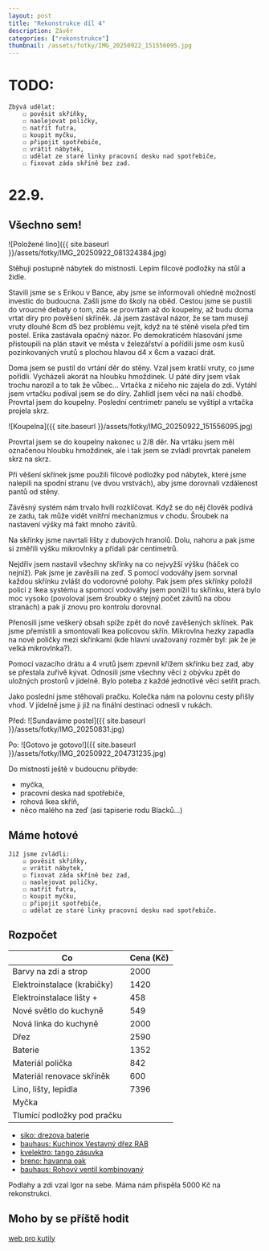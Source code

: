 ```yaml
---
layout: post
title: "Rekonstrukce díl 4"
description: Závěr
categories: ["rekonstrukce"]
thumbnail: /assets/fotky/IMG_20250922_151556095.jpg
---
```


# TODO:

    Zbývá udělat:
        ☐ pověsit skříňky,
        ☐ naolejovat poličky,
        ☐ natřít futra,
        ☐ koupit myčku,
        ☐ připojit spotřebiče,
        ☐ vrátit nábytek,
        ☐ udělat ze staré linky pracovní desku nad spotřebiče,
        ☐ fixovat záda skříně bez zad.

# 22.9.

## Všechno sem!

![Položené lino]({{ site.baseurl }}/assets/fotky/IMG_20250922_081324384.jpg)

Stěhuji postupně nábytek do místnosti. Lepím filcové podložky na stůl a židle.

Stavili jsme se s Erikou v Bance, aby jsme se informovali ohledně možností investic do budoucna. Zašli jsme do školy na oběd. Cestou jsme se pustili do vroucné debaty o tom, zda se provrtám až do koupelny, až budu doma vrtat díry pro pověšení skříněk. Já jsem zastával názor, že se tam musejí vruty dlouhé 8cm d5 bez problému vejít, když na té stěně visela před tím postel. Erika zastávala opačný názor. Po demokraticém hlasování jsme přistoupili na plán stavit ve města v železářství a pořídili jsme osm kusů pozinkovaných vrutů s plochou hlavou d4 x 6cm a vazací drát. 

Doma jsem se pustil do vrtání děr do stěny. Vzal jsem kratší vruty, co jsme pořídli. Vycházeli akorát na hloubku hmoždinek. U páté díry jsem však trochu narozil a to tak že vůbec... 
Vrtačka z ničeho nic zajela do zdi. Vytáhl jsem vrtačku podíval jsem se do díry. Zahlídl jsem věci na naší chodbě. Provrtal jsem do koupelny. Poslední centrimetr panelu se vyštípl a vrtačka projela skrz. 

![Koupelna]({{ site.baseurl }}/assets/fotky/IMG_20250922_151556095.jpg)

Provrtal jsem se do koupelny nakonec u 2/8 děr. Na vrtáku jsem měl označenou hloubku hmoždinek, ale i tak jsem se zvládl provrtak panelem skrz na skrz.

Při věšení skřínek jsme použili filcové podložky pod nábytek, které jsme nalepili na spodní stranu (ve dvou vrstvách), aby jsme dorovnali vzdálenost pantů od stěny.

Závěsný systém nám trvalo hvíli rozklíčovat. Když se do něj člověk podívá ze zadu, tak může vidět vnitřní mechanizmus v chodu. Šroubek na nastavení výšky má fakt mnoho závitů.

Na skřínky jsme navrtali lišty z dubových hranolů. Dolu, nahoru a pak jsme si změřili výšku mikrovlnky a přidali pár centimetrů. 

Nejdřív jsem nastavil všechny skřínky na co nejvyžší výšku (háček co nejníž). Pak jsme je zavěsili na zeď. S pomocí vodováhy jsem sorvnal každou skřínku zvlášt do vodorovné polohy. Pak jsem přes skřínky položil polici z Ikea systému a spomocí vodováhy jsem ponížil tu skřínku, která bylo moc vysoko (povoloval jsem šroubky o stejný počet závitů na obou stranách) a pak jí znovu pro kontrolu dorovnal. 

Přenosili jsme veškerý obsah spíže zpět do nově zavěšených skřínek. Pak jsme přemístili a smontovali Ikea policovou skřín. Mikrovlna hezky zapadla na nové poličky mezi skřínkami (kde hlavní uvažovaný rozměr byl: jak že je velká mikrovlnka?).

Pomocí vazacího drátu a 4 vrutů jsem zpevnil křížem skřínku bez zad, aby se přestala zuřivě kývat. Odnosili jsme všechny věci z obývku zpět do uložných prostorů v jídelně. Bylo poteba z každé jednotlivé věci setřít prach.

Jako poslední jsme stěhovali pračku. Kolečka nám na polovnu cesty přišly vhod. V jídelně jsme ji již na finální destinaci odnesli v rukách. 

Před:
![Sundaváme postel]({{ site.baseurl }}/assets/fotky/IMG_20250831.jpg)

Po:
![Gotovo je gotovo!]({{ site.baseurl }}/assets/fotky/IMG_20250922_204731235.jpg)

Do místnosti ještě v budoucnu přibyde:
- myčka,
- pracovní deska nad spotřebiče,
- rohová Ikea skříň,
- něco malého na zeď (asi tapiserie rodu Blacků...)

## Máme hotové

    Již jsme zvládli:
        ☑ pověsit skříňky,
        ☑ vrátit nábytek,
        ☑ fixovat záda skříně bez zad,
        ☐ naolejovat poličky,
        ☐ natřít futra,
        ☐ koupit myčku,
        ☐ připojit spotřebiče,
        ☐ udělat ze staré linky pracovní desku nad spotřebiče.

## Rozpočet

| Co  | Cena (Kč) |
|-----|-----------|
| Barvy na zdi a strop | 2000 |
| Elektroinstalace (krabičky) | 1420 |
| Elektroinstalace lišty + | 458 |
| Nové světlo do kuchyně | 549 |
| Nová linka do kuchyně | 2000 |
| Dřez | 2590 |
| Baterie | 1352 |
| Materiál polička | 842 |
| Materiál renovace skříněk | 600 |
| Lino, lišty, lepidla | 7396 |
| Myčka |  |
| Tlumící podložky pod pračku |  |

- [siko: drezova baterie](https://www.siko.cz/drezova-baterie-sat-se-silikonovym-raminkem-cerna-matna-satbsd290cm/p/SATBSD290CM)
- [bauhaus: Kuchinox Vestavný dřez RAB](https://www.bauhaus.cz/kuchinox-vestavny-drez-rab-31325697)
- [kvelektro: tango zásuvka](https://www.kvelektro.cz/krabice-listova-kopos-lk-80x28-2zt-hb-bila-pro-dvojzasuvky-tango-p1187250)
- [breno: havanna oak](https://www.breno.cz/pvc-ambient-havanna-oak-669d-300)
- [bauhaus: Rohový ventil kombinovaný](https://www.bauhaus.cz/rohovy-ventil-kombinovany-13332373)


Podlahy a zdi vzal Igor na sebe.
Máma nám přispěla 5000 Kč na rekonstrukci.

## Moho by se příště hodit

[web pro kutily](https://www.stavebni-vzdelani.cz/rekonstrukce/)